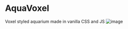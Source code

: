 # AquaVoxel
Voxel styled aquarium made in vanilla CSS and JS
![image](https://user-images.githubusercontent.com/70901975/212535461-40b4e9b5-bc2e-45f4-9fa0-6e73348649b1.png)
